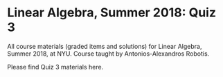 # Linear Algebra, Summer 2018: Quiz 3
All course materials (graded items and solutions) for Linear Algebra, Summer 2018, at NYU. Course taught by Antonios-Alexandros Robotis.

Please find Quiz 3 materials here.

